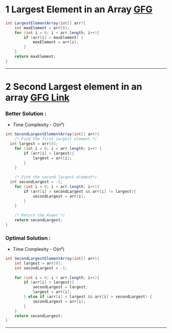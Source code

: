 # 1 Largest Element in an Array  [GFG](https://www.geeksforgeeks.org/problems/largest-element-in-array4009/1)

```java
int LargestElementArray(int[] arr){  
    int maxElement = arr[0];  
    for (int i = 0; i < arr.length; i++){  
        if (arr[i] > maxElement) {  
            maxElement = arr[i];  
        }  
    }  
    return maxElement; 
}
```
___


# 2 Second Largest element in an array  [GFG Link](https://www.geeksforgeeks.org/problems/second-largest3735/1)

### Better Solution : 
 -  Time Complexity  - O(n²)

```java
int SecondLargestElementArray(int[] arr){  
    /* Find the first largest element */  
  int largest = arr[0];  
    for (int i = 0; i < arr.length; i++) {  
        if (arr[i] > largest){  
            largest = arr[i];  
        }  
    }  
    
    /* Find the second largest element*/  
  int secondLargest = -1;  
    for (int i = 0; i < arr.length; i++){  
        if (arr[i] > secondLargest && arr[i] != largest){  
            secondLargest = arr[i];  
        }  
    }  
    
    /* Return the Aswer */
    return secondLargest;  
}
```

### Optimal Solution : 

 - Time Complexity - O(n²)
```java
int SecondLargestElementArray(int[] arr){  
    int largest = arr[0];  
    int secondLargest = -1;  
  
    for (int i = 0; i < arr.length; i++){  
        if (arr[i] > largest){  
            secondLargest = largest;  
            largest = arr[i];  
        } else if (arr[i] < largest && arr[i] > secondLargest) {  
            secondLargest = arr[i];  
        }  
    }  
    return secondLargest;  
}

```

___
